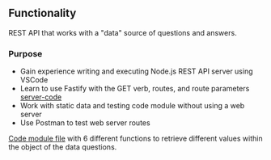 ## Functionality

REST API that works with a "data" source of questions and answers.

### Purpose

- Gain experience writing and executing Node.js REST API server using VSCode
- Learn to use Fastify with the GET verb, routes, and route parameters [server-code](p4-server.js)
- Work with static data and testing code module without using a web server
- Use Postman to test web server routes

[Code module file](https://github.com/Jiah-design/cit281-p4/blob/main/p4-module.js) with 6 different functions to retrieve different values within the object of the data questions.


